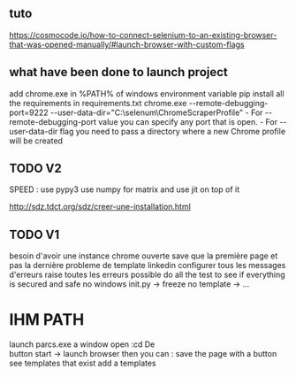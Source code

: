 ## tuto 
https://cosmocode.io/how-to-connect-selenium-to-an-existing-browser-that-was-opened-manually/#launch-browser-with-custom-flags

## what have been done to launch project
add chrome.exe in %PATH% of windows environment variable
pip install all the requirements in requirements.txt
chrome.exe --remote-debugging-port=9222 --user-data-dir="C:\selenum\ChromeScraperProfile"
    - For --remote-debugging-port value you can specify any port that is open.
    - For --user-data-dir flag you need to pass a directory where a new Chrome profile will be created

## TODO V2
SPEED :
use pypy3
use numpy for matrix and use jit on top of it

http://sdz.tdct.org/sdz/creer-une-installation.html

## TODO V1
besoin d'avoir une instance chrome ouverte
save que la première page et pas la dernière
probleme de template linkedin
configurer tous les messages d'erreurs
raise toutes les erreurs possible
do all the test to see if everything is secured and safe
no windows init.py -> freeze
no template -> ...

# IHM PATH

launch parcs.exe
    a window open :cd De  
    button start -> launch browser
        then you can :
            save the page with a button
            see templates that exist 
            add a templates